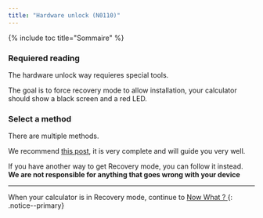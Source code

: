 ```yaml
---
title: "Hardware unlock (N0110)"
---
```


{% include toc title="Sommaire" %}

### Requiered reading

The hardware unlock way requieres special tools.

The goal is to force recovery mode to allow installation, your calculator should show a black screen and a red LED.

### Select a method

There are multiple methods.

We recommend [this post](https://tiplanet.org/forum/viewtopic.php?f=113&t=25191&p=263495), it is very complete and will guide you very well.

If you have another way to get Recovery mode, you can follow it instead. **We are not responsible for anything that goes wrong with your device**

___

When your calculator is in Recovery mode, continue to [Now What ? ](n0110-now-what)
{: .notice--primary}
